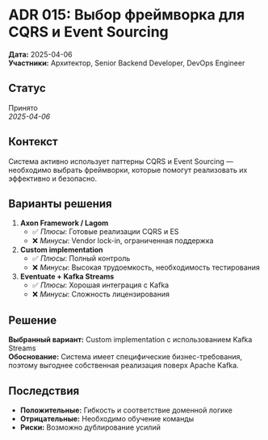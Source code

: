 # ADR 015: Выбор фреймворка для CQRS и Event Sourcing

**Дата:** 2025-04-06  
**Участники:** Архитектор, Senior Backend Developer, DevOps Engineer

## Статус

Принято  
_2025-04-06_

## Контекст

Система активно использует паттерны CQRS и Event Sourcing — необходимо выбрать фреймворки, которые помогут реализовать их эффективно и безопасно.

## Варианты решения

1. **Axon Framework / Lagom**
   - ✅ _Плюсы_: Готовые реализации CQRS и ES
   - ❌ _Минусы_: Vendor lock-in, ограниченная поддержка
2. **Custom implementation**
   - ✅ _Плюсы_: Полный контроль
   - ❌ _Минусы_: Высокая трудоемкость, необходимость тестирования
3. **Eventuate + Kafka Streams**
   - ✅ _Плюсы_: Хорошая интеграция с Kafka
   - ❌ _Минусы_: Сложность лицензирования

## Решение

**Выбранный вариант:** Custom implementation с использованием Kafka Streams  
**Обоснование:** Система имеет специфические бизнес-требования, поэтому выгоднее собственная реализация поверх Apache Kafka.

## Последствия

- **Положительные:** Гибкость и соответствие доменной логике
- **Отрицательные:** Необходимо обучение команды
- **Риски:** Возможно дублирование усилий
